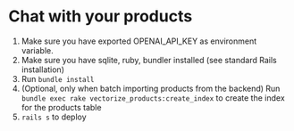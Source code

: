 # Chat with your products
1. Make sure you have exported OPENAI_API_KEY as environment variable.
1. Make sure you have sqlite, ruby, bundler installed (see standard Rails installation)
1. Run ```bundle install```
1. (Optional, only when batch importing products from the backend) Run 
```bundle exec rake vectorize_products:create_index``` 
to create the index for the products table
1. `rails s` to deploy

